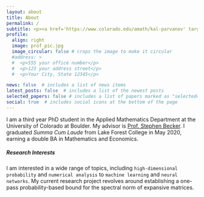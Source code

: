 ```yaml
---
layout: about
title: About
permalink: /
subtitle: <p><a href='https://www.colorado.edu/amath/kal-parvanov' target='_blank'>PhD Student at University of Colorado Boulder</a>
profile:
  align: right
  image: prof_pic.jpg
  image_circular: false # crops the image to make it circular
  #address: >
  #  <p>555 your office number</p>
  #  <p>123 your address street</p>
  #  <p>Your City, State 12345</p>

news: false  # includes a list of news items
latest_posts: false  # includes a list of the newest posts
selected_papers: false # includes a list of papers marked as "selected={true}"
social: true  # includes social icons at the bottom of the page
---
```


I am a third year PhD student in the Applied Mathematics Department at the University of Colorado at Boulder. My advisor is [Prof. Stephen Becker](https://stephenbeckr.github.io/). I graduated *Summa Cum Laude* from Lake Forest College in May 2020, earning a double BA in Mathematics and Economics. 


##### Research Interests
I am interested in a wide range of topics, including `high-dimensional probability` and `numerical analysis` to `machine learning` and `neural networks`. My current research project revolves around establishing a one-pass probability-based bound for the spectral norm of expansive matrices.